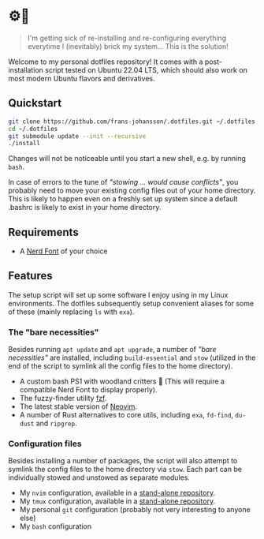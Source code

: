 # ⚙️📁
> I'm getting sick of re-installing and re-configuring everything everytime I (inevitably) brick my system...
> This is the solution!

Welcome to my personal dotfiles repository! It comes with a post-installation script tested on Ubuntu 22.04 LTS, which should also work on most modern Ubuntu flavors and derivatives.

## Quickstart
```sh
git clone https://github.com/frans-johansson/.dotfiles.git ~/.dotfiles
cd ~/.dotfiles
git submodule update --init --recursive
./install
```

Changes will not be noticeable until you start a new shell, e.g. by running `bash`.

In case of errors to the tune of *"stowing ... would cause conflicts"*, you probably need to move your existing config files out of your home directory. This is likely to happen even on a freshly set up system since a default .bashrc is likely to exist in your home directory.

## Requirements
- A [Nerd Font](https://www.nerdfonts.com/) of your choice

## Features
The setup script will set up some software I enjoy using in my Linux environments. The dotfiles subsequently setup convenient aliases for some of these (mainly replacing `ls` with `exa`).

### The "bare necessities"
Besides running `apt update` and `apt upgrade`, a number of *"bare necessities"* are installed, including `build-essential` and `stow` (utilized in the end of the script to symlink all the config files to the home directory).

- A custom bash PS1 with woodland critters 🦝 (This will require a compatible Nerd Font to display properly).
- The fuzzy-finder utility [fzf](https://github.com/junegunn/fzf).
- The latest stable version of [Neovim](https://neovim.io/).
- A number of Rust alternatives to core utils, including `exa`, `fd-find`, `du-dust` and `ripgrep`.

### Configuration files
Besides installing a number of packages, the script will also attempt to symlink the config files to the home directory via `stow`. Each part can be individually stowed and unstowed as separate modules.

- My `nvim` configuration, available in a [stand-alone repository](https://github.com/frans-johansson/.dotfiles-nvim).
- My `tmux` configuration, available in a [stand-alone repository](https://github.com/frans-johansson/.dotfiles-tmux).
- My personal `git` configuration (probably not very interesting to anyone else)
- My `bash` configuration
